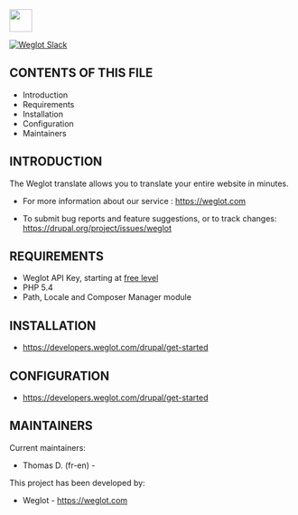 <!-- logo -->
<img src="https://cdn.weglot.com/logo/logo-hor.png" height="40" />

[![Weglot Slack][slack-image]][slack-url]

[slack-image]: https://weglot-community.now.sh/badge.svg
[slack-url]: https://weglot-community.now.sh/

CONTENTS OF THIS FILE
---------------------

 * Introduction
 * Requirements
 * Installation
 * Configuration
 * Maintainers


INTRODUCTION
------------

The Weglot translate  allows you to translate your entire website in minutes.

 * For more information about our service :  https://weglot.com

 * To submit bug reports and feature suggestions, or to track changes:
   https://drupal.org/project/issues/weglot


REQUIREMENTS
------------
- Weglot API Key, starting at [free level](https://dashboard.weglot.com/register)
- PHP 5.4
- Path, Locale and Composer Manager module

INSTALLATION
------------
  * https://developers.weglot.com/drupal/get-started


CONFIGURATION
------------
  * https://developers.weglot.com/drupal/get-started


MAINTAINERS
-----------

Current maintainers:
 * Thomas D. (fr-en) -

This project has been developed by:
 * Weglot - https://weglot.com
